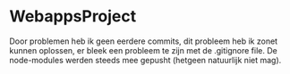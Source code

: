 # WebappsProject
Door problemen heb ik geen eerdere commits, dit probleem heb ik zonet kunnen oplossen, er bleek een probleem te zijn met de .gitignore file.
De node-modules werden steeds mee gepusht (hetgeen natuurlijk niet mag).
